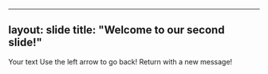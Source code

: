 
---
layout: slide
title: "Welcome to our second slide!"
---
Your text
Use the left arrow to go back!
Return with a new message!
